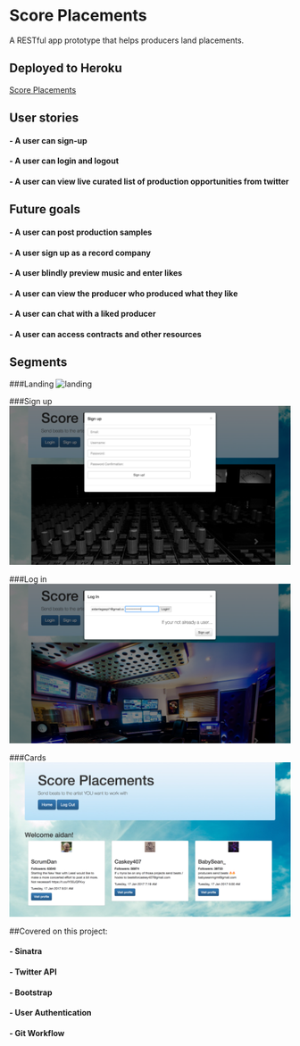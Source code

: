 # Score Placements
A RESTful app prototype that helps producers land placements.

## Deployed to Heroku
[Score Placements](http://still-river-86577.herokuapp.com/)

## User stories

#### - A user can sign-up
#### - A user can login and logout
#### - A user can view live curated list of production opportunities from twitter

## Future goals

#### - A user can post production samples
#### - A user sign up as a record company
#### - A user blindly preview music and enter likes
#### - A user can view the producer who produced what they like
#### - A user can chat with a liked producer
#### - A user can access contracts and other resources

## Segments

###Landing
![landing](public/images/Landing.png)

###Sign up
![signup](public/images/Signup.png)

###Log in
![login](public/images/Login.png)

###Cards
![cards](public/images/Cards.png)

##Covered on this project:

#### - Sinatra

#### - Twitter API

#### - Bootstrap

#### - User Authentication

#### - Git Workflow








